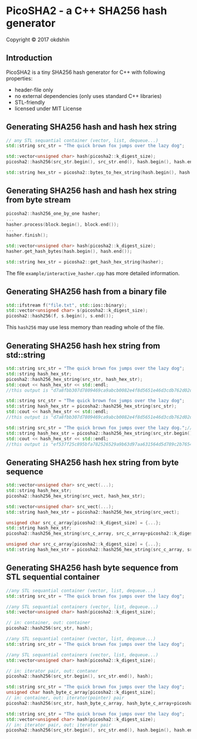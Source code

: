# PicoSHA2 - a C++ SHA256 hash generator

Copyright &copy; 2017 okdshin

## Introduction

PicoSHA2 is a tiny SHA256 hash generator for C++ with following properties:

- header-file only
- no external dependencies (only uses standard C++ libraries)
- STL-friendly
- licensed under MIT License

## Generating SHA256 hash and hash hex string

```c++
// any STL sequantial container (vector, list, dequeue...)
std::string src_str = "The quick brown fox jumps over the lazy dog";

std::vector<unsigned char> hash(picosha2::k_digest_size);
picosha2::hash256(src_str.begin(), src_str.end(), hash.begin(), hash.end());

std::string hex_str = picosha2::bytes_to_hex_string(hash.begin(), hash.end());
```

## Generating SHA256 hash and hash hex string from byte stream

```c++
picosha2::hash256_one_by_one hasher;
...
hasher.process(block.begin(), block.end());
...
hasher.finish();

std::vector<unsigned char> hash(picosha2::k_digest_size);
hasher.get_hash_bytes(hash.begin(), hash.end());

std::string hex_str = picosha2::get_hash_hex_string(hasher);
```

The file `example/interactive_hasher.cpp` has more detailed information.

## Generating SHA256 hash from a binary file

```c++
std::ifstream f("file.txt", std::ios::binary);
std::vector<unsigned char> s(picosha2::k_digest_size);
picosha2::hash256(f, s.begin(), s.end());
```

This `hash256` may use less memory than reading whole of the file.

## Generating SHA256 hash hex string from std::string

```c++
std::string src_str = "The quick brown fox jumps over the lazy dog";
std::string hash_hex_str;
picosha2::hash256_hex_string(src_str, hash_hex_str);
std::cout << hash_hex_str << std::endl;
//this output is "d7a8fbb307d7809469ca9abcb0082e4f8d5651e46d3cdb762d02d0bf37c9e592"
```

```c++
std::string src_str = "The quick brown fox jumps over the lazy dog";
std::string hash_hex_str = picosha2::hash256_hex_string(src_str);
std::cout << hash_hex_str << std::endl;
//this output is "d7a8fbb307d7809469ca9abcb0082e4f8d5651e46d3cdb762d02d0bf37c9e592"
```

```c++
std::string src_str = "The quick brown fox jumps over the lazy dog.";//add '.'
std::string hash_hex_str = picosha2::hash256_hex_string(src_str.begin(), src_str.end());
std::cout << hash_hex_str << std::endl;
//this output is "ef537f25c895bfa782526529a9b63d97aa631564d5d789c2b765448c8635fb6c"
```

## Generating SHA256 hash hex string from byte sequence

```c++
std::vector<unsigned char> src_vect(...);
std::string hash_hex_str;
picosha2::hash256_hex_string(src_vect, hash_hex_str);
```

```c++
std::vector<unsigned char> src_vect(...);
std::string hash_hex_str = picosha2::hash256_hex_string(src_vect);
```

```c++
unsigned char src_c_array[picosha2::k_digest_size] = {...};
std::string hash_hex_str;
picosha2::hash256_hex_string(src_c_array, src_c_array+picosha2::k_digest_size, hash_hex_str);
```

```c++
unsigned char src_c_array[picosha2::k_digest_size] = {...};
std::string hash_hex_str = picosha2::hash256_hex_string(src_c_array, src_c_array+picosha2::k_digest_size);
```


## Generating SHA256 hash byte sequence from STL sequential container

```c++
//any STL sequantial container (vector, list, dequeue...)
std::string src_str = "The quick brown fox jumps over the lazy dog";

//any STL sequantial containers (vector, list, dequeue...)
std::vector<unsigned char> hash(picosha2::k_digest_size);

// in: container, out: container
picosha2::hash256(src_str, hash);
```

```c++
//any STL sequantial container (vector, list, dequeue...)
std::string src_str = "The quick brown fox jumps over the lazy dog";

//any STL sequantial containers (vector, list, dequeue...)
std::vector<unsigned char> hash(picosha2::k_digest_size);

// in: iterator pair, out: contaner
picosha2::hash256(src_str.begin(), src_str.end(), hash);
```

```c++
std::string src_str = "The quick brown fox jumps over the lazy dog";
unsigned char hash_byte_c_array[picosha2::k_digest_size];
// in: container, out: iterator(pointer) pair
picosha2::hash256(src_str, hash_byte_c_array, hash_byte_c_array+picosha2::k_digest_size);
```

```c++
std::string src_str = "The quick brown fox jumps over the lazy dog";
std::vector<unsigned char> hash(picosha2::k_digest_size);
// in: iterator pair, out: iterator pair
picosha2::hash256(src_str.begin(), src_str.end(), hash.begin(), hash.end());
```
